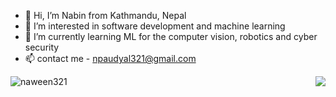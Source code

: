 - 👋 Hi, I’m Nabin from Kathmandu, Nepal
- 👀 I’m interested in software development and machine learning
- 🌱 I’m currently learning ML for the computer vision, robotics and cyber security
- 📫 contact me - npaudyal321@gmail.com

<p align="center">
  <img align="left" src="https://github-readme-stats-naween321.vercel.app/api?username=naween321&count_private=true&show_icons=true&theme=tokyonight" alt="naween321"/>
  <img align="right" src="https://github-readme-stats-naween321.vercel.app/api/top-langs/?username=naween321&theme=tokyonight&hide_langs_below=1"/>
</p>
<!---
naween321/naween321 is a ✨ special ✨ repository because its `README.md` (this file) appears on your GitHub profile.
You can click the Preview link to take a look at your changes.
--->
